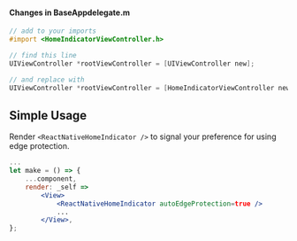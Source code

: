 #### Changes in BaseAppdelegate.m

```objective-c
// add to your imports
#import <HomeIndicatorViewController.h>
```

```objective-c
// find this line
UIViewController *rootViewController = [UIViewController new];
```

```objective-c
// and replace with
UIViewController *rootViewController = [HomeIndicatorViewController new];
```

## Simple Usage

Render `<ReactNativeHomeIndicator />` to signal your preference for using edge protection.

```jsx
...
let make = () => {
    ...component,
    render: _self =>
        <View>
            <ReactNativeHomeIndicator autoEdgeProtection=true />
            ...
        </View>,
};
```
